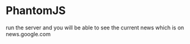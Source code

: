 # PhantomJS
run the server
and you will be able to see the current news which is on news.google.com
